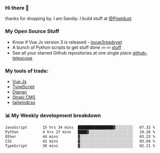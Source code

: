 ### Hi there 👋

thanks for dropping by.
I am Sandip. I build stuff at [@Pixeldust](github.com/pixeldust-in/)

###  **My Open Source Stuff**

 - Know if Vue Js version 3 is released -  [isvue3readyyet](https://github.com/sandiprb/isvue3readyyet)
 - A bunch of Python scripts to get stuff done 💤 💤 [stuff](https://github.com/sandiprb/stuff)
 - See all your starred Github repositories at one single place [github-telescope](https://github.com/sandiprb/github-telescope)



###  **My tools of trade:**
 - [Vue Js](https://github.com/vuejs/vue/)
 - [TypeScript](https://github.com/microsoft/TypeScript)
 - [Django](github.com/django/django)
 - [Strapi CMS](github.com/strapi/strapi)
 - [tailwindcss](https://github.com/tailwindlabs/tailwindcss)


###  📊 **My Weekly development breakdown**
<!--START_SECTION:waka-->

```txt
JavaScript       15 hrs 34 mins  ████████████████▓░░░░░░░░   67.32 %
Python           4 hrs 27 mins   ████▓░░░░░░░░░░░░░░░░░░░░   19.26 %
Other            44 mins         ▓░░░░░░░░░░░░░░░░░░░░░░░░   03.23 %
CSS              42 mins         ▓░░░░░░░░░░░░░░░░░░░░░░░░   03.04 %
TypeScript       30 mins         ▓░░░░░░░░░░░░░░░░░░░░░░░░   02.21 %
```

<!--END_SECTION:waka-->
